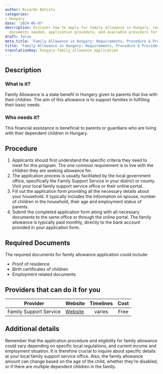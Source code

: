 ```yaml
---
author: Ricardo Batista
categories:
- Hungary
date: '2024-06-07'
description: Discover how to apply for family allowance in Hungary, requirements,
  documents needed, application procedure, and available providers for assistance.
draft: false
meta_title: 'Family Allowance in Hungary: Requirements, Procedure & Providers'
title: 'Family Allowance in Hungary: Requirements, Procedure & Providers'
translationKey: hungary-family_allowance_application
---
```



## Description
### What is it?
Family Allowance is a state benefit in Hungary given to parents that live with their children. The aim of this allowance is to support families in fulfilling their basic needs. 

### Who needs it?
This financial assistance is beneficial to parents or guardians who are living with their dependent children in Hungary.

## Procedure
1. Applicants should first understand the specific criteria they need to meet for this program. The one common requirement is to live with the children they are seeking allowance for.
2. The application process is usually facilitated by the local government office, specifically the Family Support Service in your district or county. Visit your local family support service office or their online portal.
3. Fill out the application form providing all the necessary details about your household. It typically includes the information on spouse, number of children in the household, their age and employment status of parents.
4. Submit the completed application form along with all necessary documents to the same office or through the online portal. The family allowance is typically paid monthly, directly to the bank account provided in your application form.

## Required Documents
The required documents for family allowance application could include:
- Proof of residence
- Birth certificates of children
- Employment related documents

## Providers that can do it for you

| Provider         |      Website        |   Timelines  |       Cost      |
| ---------------- | ------------------- | :----------: | :-------------: | 
| Family Support Service   |  [Website](http://www.socmap.gov.hu/family)  |  varies    |        Free       |

## Additional details
Remember that the application procedure and eligibility for family allowance could vary depending on specific local regulations, and current income and employment situation. It is therefore crucial to inquire about specific details at your local family support service office. Also, the family allowance amount can change based on the age of the child, whether they're disabled, or if there are multiple dependent children in the family.